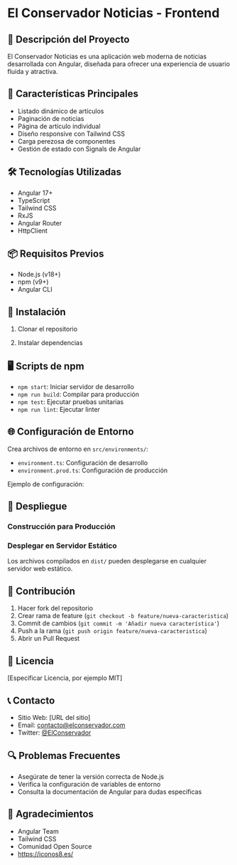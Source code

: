 # El Conservador Noticias - Frontend

## 📰 Descripción del Proyecto

El Conservador Noticias es una aplicación web moderna de noticias desarrollada con Angular, diseñada para ofrecer una experiencia de usuario fluida y atractiva.

## 🚀 Características Principales

- Listado dinámico de artículos
- Paginación de noticias
- Página de artículo individual
- Diseño responsive con Tailwind CSS
- Carga perezosa de componentes
- Gestión de estado con Signals de Angular

## 🛠️ Tecnologías Utilizadas

- Angular 17+
- TypeScript
- Tailwind CSS
- RxJS
- Angular Router
- HttpClient

## 📦 Requisitos Previos

- Node.js (v18+)
- npm (v9+)
- Angular CLI

## 🔧 Instalación

1. Clonar el repositorio

2. Instalar dependencias

## 🖥️ Scripts de npm

- `npm start`: Iniciar servidor de desarrollo
- `npm run build`: Compilar para producción
- `npm test`: Ejecutar pruebas unitarias
- `npm run lint`: Ejecutar linter

## 🌐 Configuración de Entorno

Crea archivos de entorno en `src/environments/`:
- `environment.ts`: Configuración de desarrollo
- `environment.prod.ts`: Configuración de producción

Ejemplo de configuración:

## 🚢 Despliegue

### Construcción para Producción

### Desplegar en Servidor Estático
Los archivos compilados en `dist/` pueden desplegarse en cualquier servidor web estático.

## 🤝 Contribución

1. Hacer fork del repositorio
2. Crear rama de feature (`git checkout -b feature/nueva-caracteristica`)
3. Commit de cambios (`git commit -m 'Añadir nueva característica'`)
4. Push a la rama (`git push origin feature/nueva-caracteristica`)
5. Abrir un Pull Request

## 📄 Licencia

[Especificar Licencia, por ejemplo MIT]

## 📞 Contacto

- Sitio Web: [URL del sitio]
- Email: contacto@elconservador.com
- Twitter: [@ElConservador](https://twitter.com/ElConservador)

## 🔍 Problemas Frecuentes

- Asegúrate de tener la versión correcta de Node.js
- Verifica la configuración de variables de entorno
- Consulta la documentación de Angular para dudas específicas

## 🌟 Agradecimientos

- Angular Team
- Tailwind CSS
- Comunidad Open Source
- https://iconos8.es/
